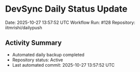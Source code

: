 # DevSync Daily Status Update
Date: 2025-10-27 13:57:52 UTC
Workflow Run: #128
Repository: iitmrishi/dailypush

## Activity Summary
- Automated daily backup completed
- Repository status: Active
- Last automated commit: 2025-10-27 13:57:52 UTC
